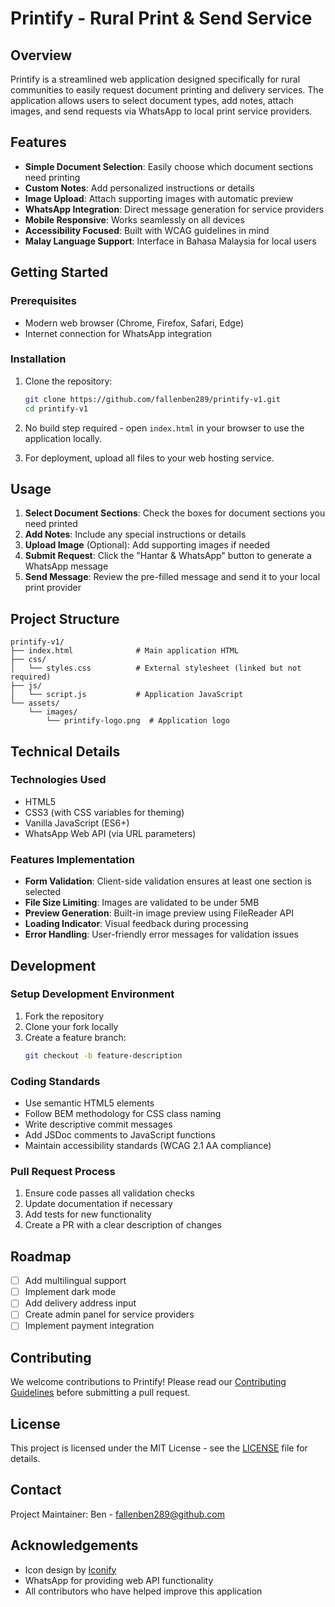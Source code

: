# Printify - Rural Print & Send Service

## Overview

Printify is a streamlined web application designed specifically for rural communities to easily request document printing and delivery services. The application allows users to select document types, add notes, attach images, and send requests via WhatsApp to local print service providers.

## Features

- **Simple Document Selection**: Easily choose which document sections need printing
- **Custom Notes**: Add personalized instructions or details
- **Image Upload**: Attach supporting images with automatic preview
- **WhatsApp Integration**: Direct message generation for service providers
- **Mobile Responsive**: Works seamlessly on all devices
- **Accessibility Focused**: Built with WCAG guidelines in mind
- **Malay Language Support**: Interface in Bahasa Malaysia for local users

## Getting Started

### Prerequisites

- Modern web browser (Chrome, Firefox, Safari, Edge)
- Internet connection for WhatsApp integration

### Installation

1. Clone the repository:
   ```bash
   git clone https://github.com/fallenben289/printify-v1.git
   cd printify-v1
   ```

2. No build step required - open `index.html` in your browser to use the application locally.

3. For deployment, upload all files to your web hosting service.

## Usage

1. **Select Document Sections**: Check the boxes for document sections you need printed
2. **Add Notes**: Include any special instructions or details
3. **Upload Image** (Optional): Add supporting images if needed
4. **Submit Request**: Click the "Hantar & WhatsApp" button to generate a WhatsApp message
5. **Send Message**: Review the pre-filled message and send it to your local print provider

## Project Structure

```
printify-v1/
├── index.html              # Main application HTML
├── css/
│   └── styles.css          # External stylesheet (linked but not required)
├── js/
│   └── script.js           # Application JavaScript
└── assets/
    └── images/
        └── printify-logo.png  # Application logo
```

## Technical Details

### Technologies Used

- HTML5
- CSS3 (with CSS variables for theming)
- Vanilla JavaScript (ES6+)
- WhatsApp Web API (via URL parameters)

### Features Implementation

- **Form Validation**: Client-side validation ensures at least one section is selected
- **File Size Limiting**: Images are validated to be under 5MB
- **Preview Generation**: Built-in image preview using FileReader API
- **Loading Indicator**: Visual feedback during processing
- **Error Handling**: User-friendly error messages for validation issues

## Development

### Setup Development Environment

1. Fork the repository
2. Clone your fork locally
3. Create a feature branch:
   ```bash
   git checkout -b feature-description
   ```

### Coding Standards

- Use semantic HTML5 elements
- Follow BEM methodology for CSS class naming
- Write descriptive commit messages
- Add JSDoc comments to JavaScript functions
- Maintain accessibility standards (WCAG 2.1 AA compliance)

### Pull Request Process

1. Ensure code passes all validation checks
2. Update documentation if necessary
3. Add tests for new functionality
4. Create a PR with a clear description of changes

## Roadmap

- [ ] Add multilingual support
- [ ] Implement dark mode
- [ ] Add delivery address input
- [ ] Create admin panel for service providers
- [ ] Implement payment integration

## Contributing

We welcome contributions to Printify! Please read our [Contributing Guidelines](CONTRIBUTING.md) before submitting a pull request.

## License

This project is licensed under the MIT License - see the [LICENSE](LICENSE) file for details.

## Contact

Project Maintainer: Ben - [fallenben289@github.com](mailto:fallenben289@github.com)

## Acknowledgements

- Icon design by [Iconify](https://iconify.design/)
- WhatsApp for providing web API functionality
- All contributors who have helped improve this application

